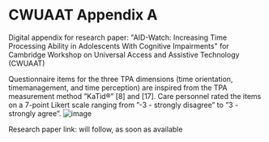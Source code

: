 # CWUAAT Appendix A
Digital appendix for research paper: "AID-Watch: Increasing Time Processing Ability in Adolescents With Cognitive Impairments" for Cambridge Workshop on Universal Access and Assistive Technology (CWUAAT)

Questionnaire items for the three TPA dimensions (time orientation, timemanagement, and time perception) are inspired from the TPA measurement method ”KaTid®” [8] and [17]. Care personnel rated the items on a 7-point Likert scale ranging from ”-3 - strongly disagree” to ”3 - strongly agree”.
![image](https://github.com/user-attachments/assets/a7436c2a-9a93-4c25-bedb-e43b8626ddfc)

Research paper link: will follow, as soon as available


